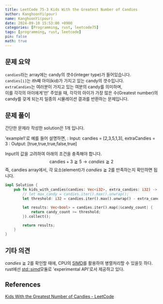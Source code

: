 ```yaml
---
title: LeetCode 75-3 Kids With the Greatest Number of Candies
author: KanghoonYi(pour)
name: KanghoonYi(pour)
date: 2024-09-10 15:53:00 +0900
categories: [Programming, rust, leetcode75]
tags: [programming, rust, leetcode]
pin: false
math: true
---
```


## 문제 요약
`candies`라는 array에는 candy의 갯수(integer type)가 들어있습니다.   
`candies[i]`는 *i*th째 아이(kid)가 가지고 있는 candy의 갯수입니다.  
`extraCandies`는 여러분이 가지고 있는 여분의 candy를 의미하며,  
이를 각각의 아이에게'만' 주었을 때, 각각의 아이가 가장 많은 수(Greatest number)의 candy를 갖게 되는지 일종의 시뮬레이션 결과를 반환하는 문제입니다.

## 문제 풀이
간단한 문제라 작성한 solution은 1개 입니다.

'example1'로 예를 들어 설명하면,
: Input: candies = [2,3,5,1,3], extraCandies = 3
: Output: [true,true,true,false,true]

Input의 값을 고려하여 아래의 조건을 충족해야 합니다.
$$
\text{candies}+3\geqq5 \rightarrow candies \geqq 2
$$
즉, candies array에서, 각 요소(element)가 $candies \geqq 2$를 만족하는지 확인하면 됩니다.

```rust
impl Solution {
    pub fn kids_with_candies(candies: Vec<i32>, extra_candies: i32) -> Vec<bool> {
        // let max_candy = candies.iter().max().unwrap();
        let threshold: i32 = candies.iter().max().unwrap() - extra_candies;

        let results: Vec<bool> = candies.iter().map(|&candy_count| {
            return candy_count >= threshold;
        }).collect();

        return results;
    }
}
```

## 기타 의견
$candies \geqq 2$를 확인할 때에, CPU의 [SIMD](https://ko.wikipedia.org/wiki/SIMD)를 활용하여 병렬처리할 수 있을듯 하다.  
rust에선 [std::simd](https://doc.rust-lang.org/std/simd/index.html)모듈로 'experimental API'로서 제공하고 있다.

## References

[Kids With the Greatest Number of Candies - LeetCode](https://leetcode.com/problems/kids-with-the-greatest-number-of-candies/description/?envType=study-plan-v2&envId=leetcode-75)
